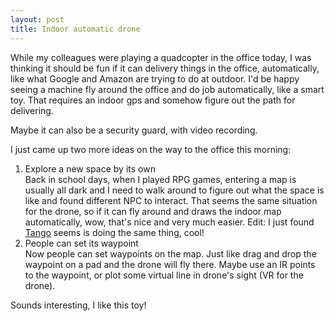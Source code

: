 ```yaml
---
layout: post
title: Indoor automatic drone
---
```

While my colleagues were playing a quadcopter in the office today, I was thinking it should be fun if it can delivery things in the office, automatically, like what Google and Amazon are trying to do at outdoor. I'd be happy seeing a machine fly around the office and do job automatically, like a smart toy. That requires an indoor gps and somehow figure out the path for delivering.

Maybe it can also be a security guard, with video recording.

I just came up two more ideas on the way to the office this morning:

1. Explore a new space by its own  
Back in school days, when I played RPG games, entering a map is usually all dark and I need to walk around to figure out what the space is like and found different NPC to interact. That seems the same situation for the drone, so if it can fly around and draws the indoor map automatically, wow, that's nice and very much easier.
Edit: I just found [Tango](https://www.google.com/atap/project-tango/) seems is doing the same thing, cool!
2. People can set its waypoint  
Now people can set waypoints on the map. Just like drag and drop the waypoint on a pad and the drone will fly there. Maybe use an IR points to the waypoint, or plot some virtual line in drone's sight (VR for the drone).

Sounds interesting, I like this toy!